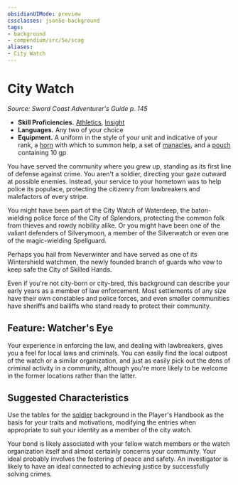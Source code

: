 ```yaml
---
obsidianUIMode: preview
cssclasses: json5e-background
tags:
- background
- compendium/src/5e/scag
aliases:
- City Watch
---
```

# City Watch
*Source: Sword Coast Adventurer's Guide p. 145*  


- **Skill Proficiencies.** [Athletics](skills.md#Athletics), [Insight](skills.md#Insight)  
- **Languages.** Any two of your choice  
- **Equipment.** A uniform in the style of your unit and indicative of your rank, a [horn](/3-Mechanics/CLI/items/horn-xphb.md) with which to summon help, a set of [manacles](/3-Mechanics/CLI/items/manacles-xphb.md), and a [pouch](/3-Mechanics/CLI/items/pouch-xphb.md) containing 10 gp  

You have served the community where you grew up, standing as its first line of defense against crime. You aren't a soldier, directing your gaze outward at possible enemies. Instead, your service to your hometown was to help police its populace, protecting the citizenry from lawbreakers and malefactors of every stripe.

You might have been part of the City Watch of Waterdeep, the baton-wielding police force of the City of Splendors, protecting the common folk from thieves and rowdy nobility alike. Or you might have been one of the valiant defenders of Silverymoon, a member of the Silverwatch or even one of the magic-wielding Spellguard.

Perhaps you hail from Neverwinter and have served as one of its Wintershield watchmen, the newly founded branch of guards who vow to keep safe the City of Skilled Hands.

Even if you're not city-born or city-bred, this background can describe your early years as a member of law enforcement. Most settlements of any size have their own constables and police forces, and even smaller communities have sheriffs and bailiffs who stand ready to protect their community.

## Feature: Watcher's Eye

Your experience in enforcing the law, and dealing with lawbreakers, gives you a feel for local laws and criminals. You can easily find the local outpost of the watch or a similar organization, and just as easily pick out the dens of criminal activity in a community, although you're more likely to be welcome in the former locations rather than the latter.

## Suggested Characteristics

Use the tables for the [soldier](/3-Mechanics/CLI/backgrounds/soldier-xphb.md) background in the Player's Handbook as the basis for your traits and motivations, modifying the entries when appropriate to suit your identity as a member of the city watch.

Your bond is likely associated with your fellow watch members or the watch organization itself and almost certainly concerns your community. Your ideal probably involves the fostering of peace and safety. An investigator is likely to have an ideal connected to achieving justice by successfully solving crimes.